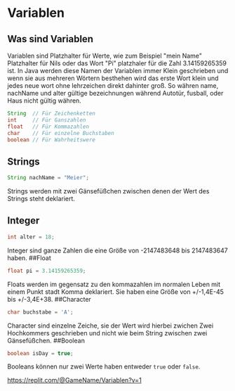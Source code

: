 # Variablen

## Was sind Variablen

Variablen sind Platzhalter für Werte, wie zum Beispiel "mein Name" Platzhalter für Nils oder das Wort "Pi" platzhaler für die Zahl 3.14159265359  ist.
In Java werden diese Namen der Variablen immer Klein geschrieben und wenn sie aus mehreren Wörtern besthehen wird das erste Wort klein und jedes neue wort ohne lehrzeichen direkt dahinter groß. So währen name, nachName und alter gültige bezeichnungen während Autotür, fusball, oder Haus nicht gültig währen.

```java
String  // Für Zeichenketten
int     // Für Ganszahlen
float   // Für Kommazahlen
char    // Für einzelne Buchstaben
boolean // Für Wahrheitswere
```

## Strings

```java
String nachName = "Meier";
```
Strings werden mit zwei Gänsefüßchen zwischen denen der Wert des Strings steht deklariert.

## Integer

```java
int alter = 18;
```
Integer sind ganze Zahlen die eine Größe von -2147483648 bis 2147483647 haben.
##Float
```java
float pi = 3.14159265359;
```

Floats werden im gegensatz zu den kommazahlen im normalen Leben mit einem Punkt stadt Komma deklariert. Sie haben eine Größe von +/-1,4E-45 bis +/-3,4E+38.
##Character
```java
char buchstabe = 'A';
```
Character sind einzelne Zeiche, sie der Wert wird hierbei zwichen Zwei Hochkommers geschrieben und nicht wie beim String zwischen zwei Gänsefüßchen.
##Boolean
```java
boolean isDay = true;
```
Booleans können nur zwei Werte haben entweder ```true``` oder ```false```.

https://replit.com/@GameName/Variablen?v=1